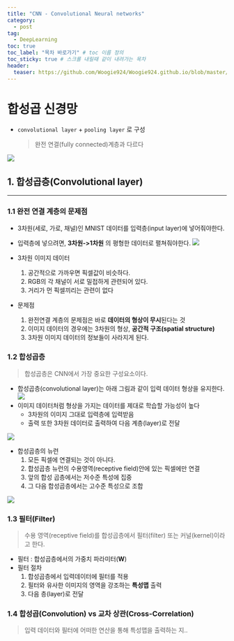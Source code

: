 ```yaml
---
title: "CNN - Convolutional Neural networks"
category:
  - post
tag:
  - DeepLearning
toc: true
toc_label: "목차 바로가기" # toc 이름 정의
toc_sticky: true # 스크롤 내릴때 같이 내려가는 목차
header:
  teaser: https://github.com/Woogie924/Woogie924.github.io/blob/master/assets/images/TF.PNG?raw=true
---
```


# 합성곱 신경망

- `convolutional layer` + `pooling layer` 로 구성
  > 완전 연결(fully connected)계층과 다르다

![](https://img1.daumcdn.net/thumb/R1280x0/?scode=mtistory2&fname=http%3A%2F%2Fcfile6.uf.tistory.com%2Fimage%2F996DCB355BC97DFF1C9B9A)

## 1. 합성곱층(Convolutional layer)

---

### 1.1 완전 연결 계층의 문제점

- 3차원(세로, 가로, 채널)인 MNIST 데이터를 입력층(input layer)에 넣어줘야한다.
- 입력층에 넣으려면, **3차원->1차원** 의 평형한 데이터로 펼쳐줘야한다.
  ![](https://img1.daumcdn.net/thumb/R1280x0/?scode=mtistory2&fname=http%3A%2F%2Fcfile3.uf.tistory.com%2Fimage%2F99A604375BC97E1422D519)

- 3차원 이미지 데이터
  1. 공간적으로 가까우면 픽셀값이 비슷하다.
  2. RGB의 각 채널이 서로 밀접하게 관련되어 있다.
  3. 거리가 먼 픽셀끼리는 관련이 없다
- 문제점
  1. 완전연결 계층의 문제점은 바로 **데이터의 형상이 무시**된다는 것
  2. 이미지 데이터의 경우에는 3차원의 형상, **공간적 구조(spatial structure)**
  3. 3차원 이미지 데이터의 정보들이 사라지게 된다.

### 1.2 합성곱층

> 합성곱층은 CNN에서 가장 중요한 구성요소이다.

- 합성곱층(convolutional layer)는 아래 그림과 같이 입력 데이터 형상을 유지한다.
  ![](https://img1.daumcdn.net/thumb/R1280x0/?scode=mtistory2&fname=http%3A%2F%2Fcfile23.uf.tistory.com%2Fimage%2F99EC7D355BC97E41046974)
- 이미지 데이터처럼 형상을 가지는 데이터를 제대로 학습할 가능성이 높다
  - 3차원의 이미지 그대로 입력층에 입력받음
  - 출력 또한 3차원 데이터로 출력하여 다음 계층(layer)로 전달

![](https://img1.daumcdn.net/thumb/R1280x0/?scode=mtistory2&fname=http%3A%2F%2Fcfile25.uf.tistory.com%2Fimage%2F9989933E5BC97E652B564A)

- 합성곱층의 뉴런
  1. 모든 픽셀에 연결되는 것이 아니다.
  2. 합성곱층 뉴런의 수용영역(receptive field)안에 있는 픽셀에만 연결
  3. 앞의 합성 곱층에서는 저수준 특성에 집중
  4. 그 다음 합성곱층에서는 고수준 특성으로 조합

![](https://img1.daumcdn.net/thumb/R1280x0/?scode=mtistory2&fname=http%3A%2F%2Fcfile5.uf.tistory.com%2Fimage%2F990A613B5BC97E7D1B7187)

### 1.3 필터(Filter)

> 수용 영역(receptive field)를 합성곱층에서 필터(filter) 또는 커널(kernel)이라고 한다.

- 필터 : 합성곱층에서의 가중치 파라미터(**W**)
- 필터 절차
  1. 합성곱층에서 입력데이터에 필터를 적용
  2. 필터와 유사한 이미지의 영역을 강조하는 **특성맵** 출력
  3. 다음 층(layer)로 전달

### 1.4 합성곱(Convolution) vs 교차 상관(Cross-Correlation)

> 입력 데이터와 필터에 어떠한 연산을 통해 특성맵을 출력하는 지..
